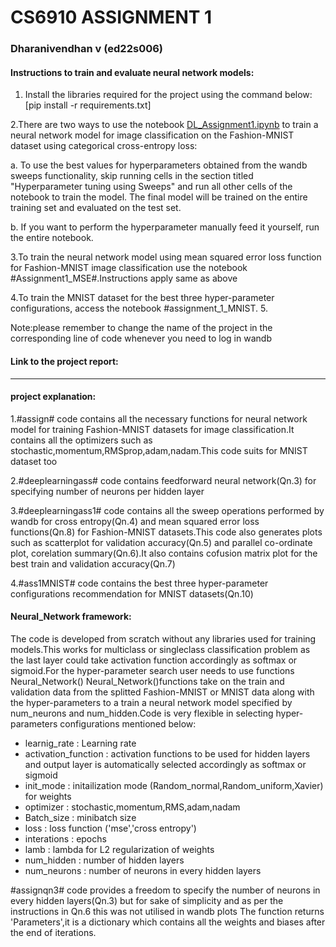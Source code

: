 # CS6910 ASSIGNMENT 1
### Dharanivendhan v (ed22s006)
#### Instructions to train and evaluate neural network models:
1. Install the libraries required for the project using the command below:
[pip install -r requirements.txt]

  2.There are two ways to use the notebook [DL_Assignment1.ipynb](https://github.com/DHARANIVENDHANV/CS6910/blob/master/ASSIGNMENT%201/DL_Assignment1.ipynb) to train a neural network model for image classification on the Fashion-MNIST dataset using categorical cross-entropy loss:

a. To use the best values for hyperparameters obtained from the wandb sweeps functionality, skip running cells in the section titled "Hyperparameter tuning using Sweeps" and run all other cells of the notebook to train the model. The final model will be trained on the entire training set and evaluated on the test set.

b. If you want to perform the hyperparameter manually feed it yourself, run the entire notebook.

3.To train the neural network model using mean squared error loss function for Fashion-MNIST image classification use the notebook #Assignment1_MSE#.Instructions apply same as above

4.To train the MNIST dataset for the best three hyper-parameter configurations, access the notebook #assignment_1_MNIST.
5.

Note:please remember to change the name of the project in the corresponding line of code whenever you need to log in wandb

#### Link to the project report:
-----

#### project explanation:
1.#assign# code contains all the necessary functions for neural network model for training Fashion-MNIST datasets for image classification.It contains all the optimizers such as stochastic,momentum,RMSprop,adam,nadam.This code suits for MNIST dataset too 

2.#deeplearningass# code contains feedforward neural network(Qn.3) for specifying number of neurons per hidden layer 

3.#deeplearningass1# code contains all the sweep operations performed by wandb for cross entropy(Qn.4) and mean squared error loss functions(Qn.8) for Fashion-MNIST datasets.This code also generates plots such as scatterplot for validation accuracy(Qn.5) and parallel co-ordinate plot, corelation summary(Qn.6).It also contains cofusion matrix plot for the best train and validation accuracy(Qn.7) 

4.#ass1MNIST# code contains the best three hyper-parameter configurations recommendation for MNIST datasets(Qn.10)

#### Neural_Network framework:
The code is developed from scratch without any libraries used for training models.This works for multiclass or singleclass classification problem as the last layer could take activation function accordingly as softmax or sigmoid.For the hyper-parameter search user needs to use functions Neural_Network()
Neural_Network()functions take on the train and validation data from the splitted Fashion-MNIST or MNIST data along with the hyper-parameters to a train a neural network model specified by num_neurons and num_hidden.Code is very flexible in selecting hyper-parameters configurations mentioned below:
- learnig_rate : Learning rate
- activation_function : activation functions to be used for hidden layers and output layer is automatically selected accordingly as softmax or sigmoid
- init_mode : initailization mode (Random_normal,Random_uniform,Xavier) for weights
- optimizer : stochastic,momentum,RMS,adam,nadam
- Batch_size : minibatch size
- loss : loss function ('mse','cross entropy')
- interations : epochs 
- lamb : lambda for L2 regularization of weights
- num_hidden : number of hidden layers
- num_neurons : number of neurons in every hidden layers

#assignqn3# code provides a freedom to specify the number of neurons in every hidden layers(Qn.3) but for sake of simplicity and as per the instructions in Qn.6 this was not utilised in wandb plots
The function returns 'Parameters',it is a dictionary which contains all the weights and biases after the end of iterations.



